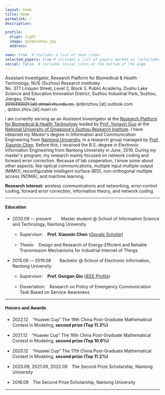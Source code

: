 ```yaml
---
layout: home
title: Home
permalink: /
description: 

profile:
  align: right
  image: qinbinzhou.jpg
  address: 

news: true  # includes a list of news items
selected_papers: true # includes a list of papers marked as "selected={true}"
social: false  # includes social icons at the bottom of the page
---
```


Assistant Investigator, Research Platform for Biomedical & Health Technology, NUS (Suzhou) Research Institutey<br>
No. 377 Linquan Street, Level 2, Block 3, Public Academy, Dushu Lake Science and Education Innovation District, Suzhou Industrial Park, Suzhou, Jiangsu, China<br>
~~2010310021 [at] stmail.ntu.edu.cn,~~ qinbinzhou [at] outlook.com<br>, qinbin.zhou [at] nusri.cn
<!-- [Google scholar](https://scholar.google.com/citations?user=hBZ_tKsAAAAJ) | [DBLP](https://dblp.org/pid/19/2969-1.html) | [Github](https://github.com/jindongwang) || [Twitter](https://twitter.com/jd92wang) | [Zhihu](https://www.zhihu.com/people/jindongwang) | [Wechat](http://jd92.wang/assets/img/wechat_public_account.jpg) | [Bilibili](https://space.bilibili.com/477087194) || [Resume](https://www.jianguoyun.com/p/DagJaZEQjKnsBRjbkeAEIAA)  -->

I am currently serving as an Assistant Investigator at the [Research Platform for Biomedical & Health Technology](http://www.nusri.cn/research/areas/amd/) leaded by [Prof. Yongxin Guo](https://cde.nus.edu.sg/ece/staff/guo-yong-xin/) at the [National University of Singapore's Suzhou Research Institute](http://www.nusri.cn/). I have obtained my Master's degree in Information and Communication Engineering from [Nantong University](https://www.ntu.edu.cn/), in a research group managed by [Prof. Xiaomin Chen](https://sist.ntu.edu.cn/2020/0429/c5301a139222/page.htm). Before this, I received the B.S. degree in Electronic Information Engineering from Nantong University in June, 2019. During my master's program, my research mainly focused on network coding and forward error correction. Because of lab cooperation, I know some about other aspects, like optical communications, multiple input multiple output (MIMO), reconfigurable intelligent surface (RIS), non-orthogonal multiple access (NOMA), and machine learning.

**Research interest:** wireless communications and networking, error-control coding, forward error correction, information theory, and network coding. 

<hr />

#### Education

- 2020.09 -- present 　　Master student @ School of Information Science and Technology, Nantong University 

    - Supervisor:　**Prof. Xiaomin Chen** ([*Google Scholar*](https://scholar.google.com/citations?user=bGjLGOsAAAAJ&hl=zh-CN&oi=ao))

    - Thesis:　Design and Research of Energy-Efficient and Reliable Transmission Mechanisms for Industrial Internet of Things


- 2015.09 -- 2019.06　　Bachelor @ School of Electronic Information, Nantong University 
    - Supervisor:　**Prof. Gongan Qiu** ([*IEEE Profile*](https://ieeexplore.ieee.org/author/37710688400))
    
    - Dissertation:　Research on Policy of Emergency Communication Task Based on Service Awareness

<hr />

#### Honors and Awards

- 2022.12　“Huawei Cup” The 19th China Post-Graduate Mathematical Contest in Modeling, **second prize (Top 11.3%)**

- 2021.12　“Huawei Cup” The 18th China Post-Graduate Mathematical Contest in Modeling, **second prize (Top 10.6%)**

- 2020.12　“Huawei Cup” The 17th China Post-Graduate Mathematical Contest in Modeling, **second prize (Top 11.2%)** 

- 2020.09, 2021.09, 2022.09　The Second Prize Scholarship, Nantong University

- 2016.09　The Second Prize Scholarship, Nantong University

<hr />

